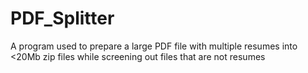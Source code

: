 # PDF_Splitter
A program used to prepare a large PDF file with multiple resumes into &lt;20Mb zip files while screening out files that are not resumes
